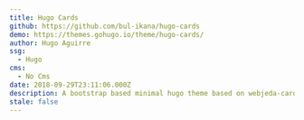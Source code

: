 ```yaml
---
title: Hugo Cards
github: https://github.com/bul-ikana/hugo-cards
demo: https://themes.gohugo.io/theme/hugo-cards/
author: Hugo Aguirre
ssg:
  - Hugo
cms:
  - No Cms
date: 2018-09-29T23:11:06.000Z
description: A bootstrap based minimal hugo theme based on webjeda-cards
stale: false
---
```


